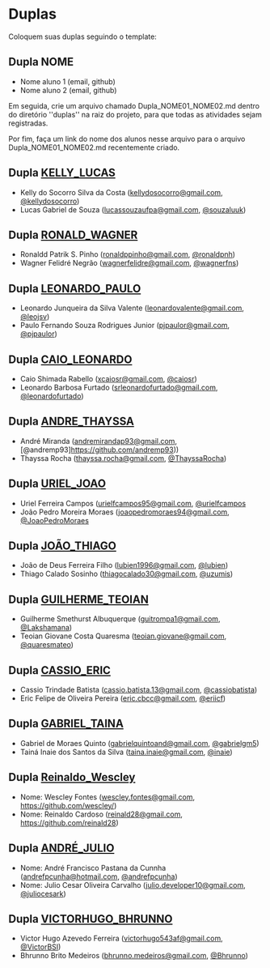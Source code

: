 # Duplas

Coloquem suas duplas seguindo o template:

## Dupla NOME
- Nome aluno 1 (email, github)
- Nome aluno 2 (email, github)

Em seguida, crie um arquivo chamado Dupla_NOME01_NOME02.md dentro do diretório
''duplas'' na raiz do projeto, para que todas as atividades sejam registradas.

Por fim, faça um link do nome dos alunos nesse arquivo para o arquivo
Dupla_NOME01_NOME02.md recentemente criado.

## Dupla [KELLY_LUCAS](duplas/Dupla_KELLY_LUCAS.md)
- Kelly do Socorro Silva da Costa (kellydosocorro@gmail.com, [@kellydosocorro](https://github.com/kellydosocorro))
- Lucas Gabriel de Souza (lucassouzaufpa@gmail.com, [@souzaluuk](https://github.com/souzaluuk))

## Dupla [RONALD_WAGNER](duplas/Dupla_RONALD_WAGNER.md)
- Ronaldd Patrik S. Pinho (ronaldppinho@gmail.com, [@ronaldpnh](https://github.com/ronaldpnh))
- Wagner Felidré Negrão (wagnerfelidre@gmail.com, [@wagnerfns](https://github.com/wagnerfns))

## Dupla [LEONARDO_PAULO](duplas/Dupla_LEONARDO_PAULO.md)
- Leonardo Junqueira da Silva Valente (leonardovalente@gmail.com, [@leojsv](https://github.com/leojsv))
- Paulo Fernando Souza Rodrigues Junior  (pjpaulor@gmail.com, [@pjpaulor](https://github.com/pjpaulor))

## Dupla [CAIO_LEONARDO](duplas/Dupla_CAIO_LEONARDO.md)
- Caio Shimada Rabello (xcaiosr@gmail.com, [@caiosr](https://github.com/CaioSR))
- Leonardo Barbosa Furtado (srleonardofurtado@gmail.com, [@leonardofurtado](https://github.com/LeonardoFurtado))

## Dupla [ANDRE_THAYSSA](duplas/Dupla_ANDRE_THAYSSA.md)
- André Miranda (andremirandap93@gmail.com, [@andremp93]https://github.com/andremp93))
- Thayssa Rocha (thayssa.rocha@gmail.com, [@ThayssaRocha](https://github.com/ThayssaRocha))

## Dupla [URIEL_JOAO](duplas/Dupla_URIELCAMPOS_JOAOPEDROMORAES.md)
- Uriel Ferreira Campos (urielfcampos95@gmail.com, [@urielfcampos](https://github.com/urielfcampos)
- João Pedro Moreira Moraes (joaopedromoraes94@gmail.com, [@JoaoPedroMoraes](https://github.com/JoaoPedroMoraes)

## Dupla [JOÃO_THIAGO](duplas/Dupla_JOÃO_THIAGO.md)
- João de Deus Ferreira Filho (lubien1996@gmail.com, [@lubien](https://github.com/lubien))
- Thiago Calado Sosinho (thiagocalado30@gmail.com, [@uzumis](https://github.com/uzumis))

## Dupla [GUILHERME_TEOIAN](duplas/Dupla_Guilherme_Teoian.md)
- Guilherme Smethurst Albuquerque (guitrompa1@gmail.com, [@Lakshamana](https://github.com/Lakshamana))
- Teoian Giovane Costa Quaresma (teoian.giovane@gmail.com, [@quaresmateo](https://github.com/quaresmateo))

## Dupla [CASSIO_ERIC](duplas/Dupla_CASSIO_ERIC.md)
- Cassio Trindade Batista (cassio.batista.13@gmail.com, [@cassiobatista](https://github.com/cassiobatista))
- Eric Felipe de Oliveira Pereira (eric.cbcc@gmail.com, [@eriicf](https://github.com/eriicf))

## Dupla [GABRIEL_TAINA](duplas/Dupla_GABRIEL_TAINA.md)
- Gabriel de Moraes Quinto (gabrielquintoand@gmail.com, [@gabrielgm5](https://github.com/gabrielgm5))
- Tainá Inaie dos Santos da Silva (taina.inaie@gmail.com, [@inaie](https://github.com/inaie))

## Dupla [Reinaldo_Wescley](duplas/Dupla_1_Reinaldo_Cardoso_2_Wescley_Fontes.md)
- Nome: Wescley Fontes (wescley.fontes@gmail.com, https://github.com/wescley/)
- Nome: Reinaldo Cardoso (reinald28@gmail.com, https://github.com/reinald28)

## Dupla [ANDRÉ_JULIO](duplas/Dupla_André_Julio.md)
 - Nome: André Francisco Pastana da Cunnha (andrefpcunha@hotmail.com, [@andrefpcunha](https://github.com/andrefpcunha))
 - Nome: Julio Cesar Oliveira Carvalho (julio.developer10@gmail.com, [@juliocesark](https://github.com/juliocesark))
 
 ## Dupla [VICTORHUGO_BHRUNNO](duplas/Dupla_VICTOR_BHRUNNO.md)
- Victor Hugo Azevedo Ferreira (victorhugo543af@gmail.com, [@VictorBSI](https://github.com/VictorBSI))
- Bhrunno Brito Medeiros (bhrunno.medeiros@gmail.com, [@Bhrunno](https://github.com/bhrunno))

